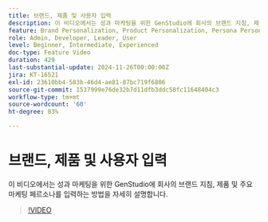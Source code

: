 ```yaml
---
title: 브랜드, 제품 및 사용자 입력
description: 이 비디오에서는 성과 마케팅을 위한 GenStudio에 회사의 브랜드 지침, 제품 및 주요 마케팅 페르소나를 입력하는 방법을 자세히 설명합니다.
feature: Brand Personalization, Product Personalization, Persona Personalization
role: Admin, Developer, Leader, User
level: Beginner, Intermediate, Experienced
doc-type: Feature Video
duration: 429
last-substantial-update: 2024-11-26T00:00:00Z
jira: KT-16521
exl-id: 23610bb4-583b-46d4-ae81-87bc719f6806
source-git-commit: 1537999e76de32b7d11dfb3ddc58fc11648404c3
workflow-type: tm+mt
source-wordcount: '60'
ht-degree: 83%

---
```


# 브랜드, 제품 및 사용자 입력

이 비디오에서는 성과 마케팅을 위한 GenStudio에 회사의 브랜드 지침, 제품 및 주요 마케팅 페르소나를 입력하는 방법을 자세히 설명합니다.

>[!VIDEO](https://video.tv.adobe.com/v/3439378/?learn=on&enablevpops&captions=kor)
